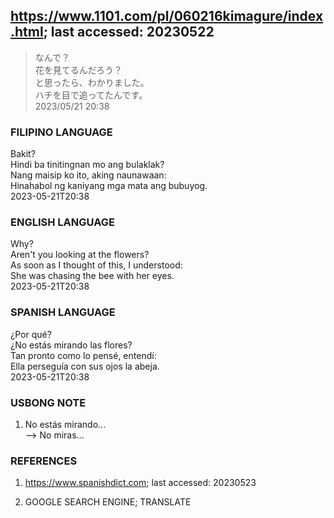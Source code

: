 ## https://www.1101.com/pl/060216kimagure/index.html; last accessed: 20230522

> なんで？<br/>
> 花を見てるんだろう？<br/>
> と思ったら、わかりました。<br/>
> ハチを目で追ってたんです。<br/>
> 2023/05/21 20:38 

### FILIPINO LANGUAGE

Bakit?<br/>
Hindi ba tinitingnan mo ang bulaklak?<br/>
Nang maisip ko ito, aking naunawaan:<br/>
Hinahabol ng kaniyang mga mata ang bubuyog.<br/>
2023-05-21T20:38

### ENGLISH LANGUAGE

Why?<br/>
Aren't you looking at the flowers?<br/>
As soon as I thought of this, I understood:<br/>
She was chasing the bee with her eyes.<br/>
2023-05-21T20:38

### SPANISH LANGUAGE

¿Por qué?<br/>
¿No estás mirando las flores?<br/>
Tan pronto como lo pensé, entendí:<br/>
Ella perseguía con sus ojos la abeja.<br/>
2023-05-21T20:38

### USBONG NOTE

1) No estás mirando...<br/>
--> No miras...

### REFERENCES

1) https://www.spanishdict.com; last accessed: 20230523

2) GOOGLE SEARCH ENGINE; TRANSLATE
